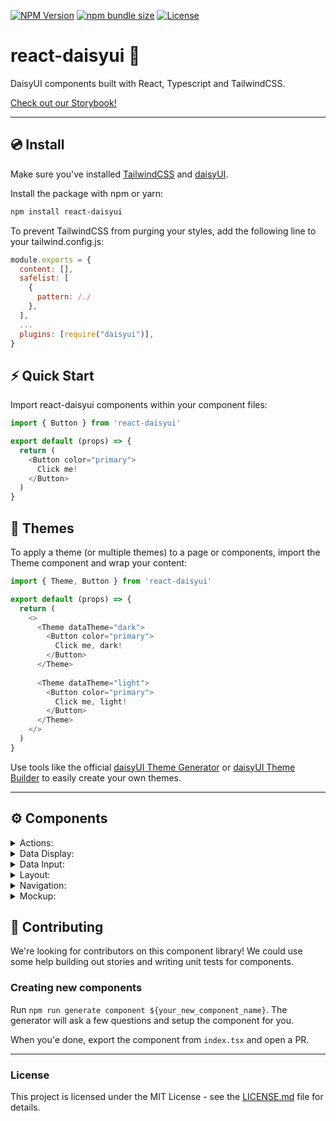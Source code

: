 [![NPM Version](https://img.shields.io/npm/v/react-daisyui.svg?branch=master)](https://www.npmjs.com/package/react-daisyui) [![npm bundle size](https://img.shields.io/bundlephobia/minzip/react-daisyui)](https://bundlephobia.com/result?p=react-daisyui) [![License](https://img.shields.io/npm/l/react-daisyui.svg)](https://github.com/daisyui/react-daisyui/blob/master/LICENSE) 

# react-daisyui 🌼

DaisyUI components built with React, Typescript and TailwindCSS.

<a href="https://daisyui.github.io/react-daisyui/">Check out our Storybook!</a>

---

## 💿 Install

Make sure you've installed <a href="https://tailwindcss.com/docs/installation">TailwindCSS</a> and <a href="https://daisyui.com/docs/install/">daisyUI</a>.

Install the package with npm or yarn:

```bash
npm install react-daisyui
```

To prevent TailwindCSS from purging your styles, add the following line to your tailwind.config.js:

```js
module.exports = {
  content: [],
  safelist: [
    {
      pattern: /./
    },
  ],
  ...
  plugins: [require("daisyui")],
}
```

## ⚡ Quick Start

Import react-daisyui components within your component files:

```js
import { Button } from 'react-daisyui'

export default (props) => {
  return (
    <Button color="primary">
      Click me!
    </Button>
  )
}
```

## 🎨 Themes

To apply a theme (or multiple themes) to a page or components, import the Theme component and wrap your content:

```js
import { Theme, Button } from 'react-daisyui'

export default (props) => {
  return (
    <>
      <Theme dataTheme="dark">
        <Button color="primary">
          Click me, dark!
        </Button>
      </Theme>
      
      <Theme dataTheme="light">
        <Button color="primary">
          Click me, light!
        </Button>
      </Theme>
    </>
  )
}
```

Use tools like the official <a href="https://daisyui.com/theme-generator/">daisyUI Theme Generator</a> or <a href="https://themes.ionevolve.com/">daisyUI Theme Builder</a> to easily create your own themes.

---

## ⚙️ Components

<details>
<summary>Actions:</summary>
  
- [x] <a href="https://daisyui.github.io/react-daisyui/?path=/story/actions-button">Button</a>
- [X] <a href="https://daisyui.github.io/react-daisyui/?path=/story/actions-dropdown">Dropdown</a>
- [X] <a href="https://daisyui.github.io/react-daisyui/?path=/story/actions-modal">Modal</a>
- [X] <a href="https://daisyui.github.io/react-daisyui/?path=/story/actions-swap">Swap</a>
</details>

<details>
<summary>Data Display:</summary>
  
- [x] <a href="https://daisyui.github.io/react-daisyui/?path=/story/data-display-alert">Alert</a>
- [X] <a href="https://daisyui.github.io/react-daisyui/?path=/story/data-display-avatar">Avatar</a>
- [X] <a href="https://daisyui.github.io/react-daisyui/?path=/story/data-display-badge">Badge</a>
- [X] <a href="https://daisyui.github.io/react-daisyui/?path=/story/data-display-card">Card</a>
- [X] <a href="https://daisyui.github.io/react-daisyui/?path=/story/data-display-carousel">Carousel</a>
- [X] <a href="https://daisyui.github.io/react-daisyui/?path=/story/data-display-collapse">Collapse</a>
- [X] <a href="https://daisyui.github.io/react-daisyui/?path=/story/data-display-countdown">Countdown</a>
- [X] <a href="https://daisyui.github.io/react-daisyui/?path=/story/data-display-kdb">Kbd</a>
- [X] <a href="https://daisyui.github.io/react-daisyui/?path=/story/data-display-progress">Progress</a>
- [X] <a href="https://daisyui.github.io/react-daisyui/?path=/story/data-display-radial-progress">Radial Progress</a>
- [X] <a href="https://daisyui.github.io/react-daisyui/?path=/story/data-display-stats">Stats</a>
- [X] <a href="https://daisyui.github.io/react-daisyui/?path=/story/data-display-table">Table</a>
- [X] <a href="https://daisyui.github.io/react-daisyui/?path=/story/data-display-tooltip">Tooltip</a>
</details>

<details>
<summary>Data Input:</summary>

- [X] <a href="https://daisyui.github.io/react-daisyui/?path=/story/data-input-checkbox">Checkbox</a>
- [X] <a href="https://daisyui.github.io/react-daisyui/?path=/story/data-input-input">Input</a>
- [X] <a href="https://daisyui.github.io/react-daisyui/?path=/story/data-input-radio">Radio</a>
- [X] <a href="https://daisyui.github.io/react-daisyui/?path=/story/data-input-range">Range</a>
- [X] <a href="https://daisyui.github.io/react-daisyui/?path=/story/data-input-rating">Rating</a>
- [X] <a href="https://daisyui.github.io/react-daisyui/?path=/story/data-input-select">Select</a>
- [X] <a href="https://daisyui.github.io/react-daisyui/?path=/story/data-input-textarea">Textarea</a>
- [X] <a href="https://daisyui.github.io/react-daisyui/?path=/story/data-input-toggle">Toggle</a>
</details>

<details>
<summary>Layout:</summary>

- [X] <a href="https://daisyui.github.io/react-daisyui/?path=/story/layout-artboard">Artboard</a>
- [x] <a href="https://daisyui.github.io/react-daisyui/?path=/story/layout-buttongroup">Button-Group</a>
- [X] <a href="https://daisyui.github.io/react-daisyui/?path=/story/layout-divider">Divider</a>
- [ ] <a href="https://daisyui.github.io/react-daisyui/?path=/story/layout-drawer">Drawer</a>
- [X] <a href="https://daisyui.github.io/react-daisyui/?path=/story/layout-footer">Footer</a>
- [X] <a href="https://daisyui.github.io/react-daisyui/?path=/story/layout-hero">Hero</a>
- [X] <a href="https://daisyui.github.io/react-daisyui/?path=/story/layout-indicator">Indicator</a>
- [X] <a href="https://daisyui.github.io/react-daisyui/?path=/story/layout-inputgroup">Input Group</a>
- [X] <a href="https://daisyui.github.io/react-daisyui/?path=/story/layout-mask">Mask</a>
- [X] <a href="https://daisyui.github.io/react-daisyui/?path=/story/layout-stack">Stack</a>
</details>

<details>
<summary>Navigation:</summary>

- [X] <a href="https://daisyui.github.io/react-daisyui/?path=/story/navigation-breadcrumbs">Breadcrumbs</a>
- [X] <a href="https://daisyui.github.io/react-daisyui/?path=/story/navigation-link">Link</a>
- [X] <a href="https://daisyui.github.io/react-daisyui/?path=/story/navigation-menu">Menu</a>
- [X] <a href="https://daisyui.github.io/react-daisyui/?path=/story/navigation-navbar">Navbar</a>
- [ ] <a href="https://daisyui.github.io/react-daisyui/?path=/story/navigation-pagination">Pagination</a>
- [X] <a href="https://daisyui.github.io/react-daisyui/?path=/story/navigation-steps">Steps</a>
- [X] <a href="https://daisyui.github.io/react-daisyui/?path=/story/navigation-tabs">Tabs</a>
</details>

<details>
<summary>Mockup:</summary>

- [ ] <a href="https://daisyui.github.io/react-daisyui/?path=/story/mockup-code">Code</a>
- [ ] <a href="https://daisyui.github.io/react-daisyui/?path=/story/mockup-phone">Phone</a>
- [ ] <a href="https://daisyui.github.io/react-daisyui/?path=/story/mockup-window">Window</a>
</details>

## 🤝 Contributing

We're looking for contributors on this component library! We could use some help building out stories and writing unit tests for components.

### Creating new components

Run `npm run generate component ${your_new_component_name}`. The generator will ask a few questions and setup the component for you.

When you'e done, export the component from `index.tsx` and open a PR.
___

### License

This project is licensed under the MIT License - see the [LICENSE.md](https://github.com/daisyui/react-daisyui/blob/main/LICENSE) file for details.
